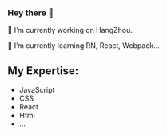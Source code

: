 ### Hey there 👋

🔭 I’m currently working on HangZhou.

🌱 I’m currently learning RN, React, Webpack...

## My Expertise:
- JavaScript
- CSS
- React
- Html
- ...


<!--
**pxCheney/pxCheney** is a ✨ _special_ ✨ repository because its `README.md` (this file) appears on your GitHub profile.

Here are some ideas to get you started:

- 🔭 I’m currently working on ...
- 🌱 I’m currently learning ...
- 👯 I’m looking to collaborate on ...
- 🤔 I’m looking for help with ...
- 💬 Ask me about ...
- 📫 How to reach me: ...
- 😄 Pronouns: ...
- ⚡ Fun fact: ...
-->
